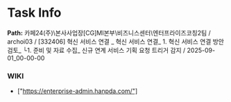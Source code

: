 # Task Info

**Path:** 카페24(주)\본사사업장\[CG]MI본부\비즈니스센터\엔터프라이즈코칭2팀 / archoi03 / [332406] 혁신 서비스 연결 _ 혁신 서비스 연결_ 1. 혁신 서비스 연결 방안 검토_ └1. 준비 및 자료 수집_ 신규 연계 서비스 기획 요청 트리거 감지 / 2025-09-01_00-00-00

### WIKI
- ["https://enterprise-admin.hanpda.com/"]

